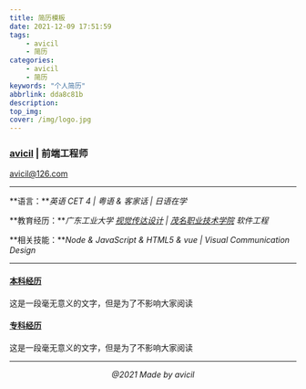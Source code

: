 ```yaml
---
title: 简历模板
date: 2021-12-09 17:51:59
tags:
    - avicil
    - 简历
categories:
    - avicil
    - 简历
keywords: "个人简历"
abbrlink: dda8c81b
description:
top_img:
cover: /img/logo.jpg
---
```


### [avicil](https://avicil.github.io/) | 前端工程师
avicil@126.com 

---  
**语言：***英语 CET 4 | 粤语 & 客家话 | 日语在学* </center>
   
 **教育经历：***广东工业大学 [视觉传达设计](https://www.gdut.edu.cn/)  | [茂名职业技术学院](https://www.mmpt.edu.cn/?gkfrom=card) 软件工程*  
 
 **相关技能：***Node & JavaScript & HTML5 & vue | Visual Communication Design*
 
----
#### [本科经历](https://www.gdut.edu.cn/)
 这是一段毫无意义的文字，但是为了不影响大家阅读  


#### [专科经历](https://www.mmpt.edu.cn/?gkfrom=card)
 这是一段毫无意义的文字，但是为了不影响大家阅读  
* * *
*<center>@2021 Made by avicil</center>*
